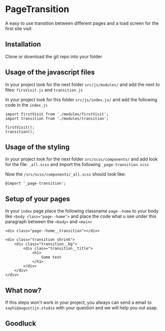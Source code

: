 # PageTransition
A easy to use transition between different pages and a load screen for the first site visit

## Installation
Clone or download the git repo into your folder


## Usage of the javascript files
In your project look for the next folder ```src/js/modules/``` and add the next to files:
```firsVisit.js``` and ```transition.js```

In your project look for this folder ```src/js/index.js/``` and add the following code in the ```index.js```
```pageTransition
import firstVisit from './modules/firstVisit';
import transition from './modules/transition';

firstVisit();
transition();
```

## Usage of the styling
In your project look for the next folder ```src/scss/components/``` and add look for the file:
```_all.scss``` and import the following ```_page-transition.scss```

Now the ```/src/scss/components/_all.scss``` should look like:
```pageTransition
@import '_page-transition';
```

## Setup of your pages
In your ```index``` page place the following classname ```page--home``` to your body like ```<body class="page--home">``` and place the code what u see under this paragraph between the ```<body>``` and ```<main>```
```pageTransition
<div class="page--home__transition"></div>

<div class="transition shrink">
    <div class="transition__bg">
        <div class="transition__title">
            <h1>
                Some text
            </h1>
        </div>
    </div>
</div>
```

## What now?
If this steps won't work in your project, you always can send a email to ```sayhi@augustijn.studio``` with your question and we will help you out asap.

## Goodluck
